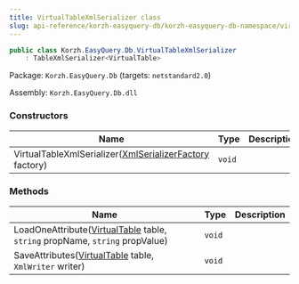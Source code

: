 ```yaml
---
title: VirtualTableXmlSerializer class
slug: api-reference/korzh-easyquery-db/korzh-easyquery-db-namespace/virtualtablexmlserializer-class
---
```

```csharp
public class Korzh.EasyQuery.Db.VirtualTableXmlSerializer
    : TableXmlSerializer<VirtualTable>

```
Package: `Korzh.EasyQuery.Db` (targets: `netstandard2.0`)

Assembly: `Korzh.EasyQuery.Db.dll`

### Constructors

| Name | Type | Description | 
| --- | --- | --- | 
| VirtualTableXmlSerializer([XmlSerializerFactory](/api-reference/korzh-easyquery/korzh-easyquery-namespace/xmlserializerfactory-class) factory) | `void` |  | 


### Methods

| Name | Type | Description | 
| --- | --- | --- | 
| LoadOneAttribute([VirtualTable](/api-reference/korzh-easyquery-db/korzh-easyquery-db-namespace/virtualtable-class) table, `string` propName, `string` propValue) | `void` |  | 
| SaveAttributes([VirtualTable](/api-reference/korzh-easyquery-db/korzh-easyquery-db-namespace/virtualtable-class) table, `XmlWriter` writer) | `void` |  |